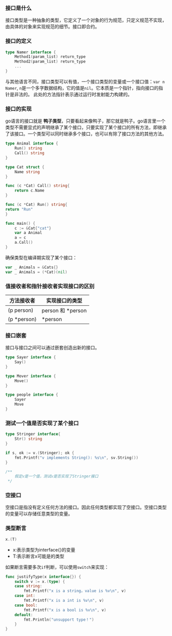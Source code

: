 ### 接口是什么

接口类型是一种抽象的类型，它定义了一个对象的行为规范，只定义规范不实现，由具体的对象来实现规范的细节。接口即合约。

### 接口的定义
```go
type Namer interface {
    Method1(param_list) return_type
    Method2(param_list) return_type
    ...
}
```

与其他语言不同，接口类型可以有值，一个接口类型的变量或一个接口值：`var n Namer`, `n`是一个多字数据结构，它的值是`nil`。它本质是一个指针，指向接口的指针是非法的。
此处的方法指针表示通过运行时发射能力构建的。

### 接口的实现
go语言的接口就是 **鸭子类型**，只要看起来像鸭子，那它就是鸭子。go语言里一个类型不需要显式的声明继承了某个接口，只要实现了某个接口的所有方法，即继承了该接口。一个类型可以同时继承多个接口，也可以有除了接口方法的其他方法。

```go
type Animal interface {
	Run() string
	Call() string
}

type Cat struct {
    Name string
}

func (c *Cat) Call() string{
	return c.Name
}

func (c *Cat) Run() string{
return "Run"
}

func main() {
	c := &Cat{"cat"}
	var a Animal
	a = c
	a.Call()
}

```
确保类型在编译期实现了某个接口：
```go
var _ Animals = &Cats{}
var _ Animals = (*Cat)(nil)
```

### 值接收者和指针接收者实现接口的区别

|方法接收者|实现接口的类型
|---|---
|(p person) | person 和 *person
|(p *person) | *person


### 接口嵌套
接口与接口之间可以通过嵌套创造出新的接口。
```go
type Sayer interface {
	Say()
}

type Mover interface {
	Move() 
}

type people interface {
	Sayer
	Move
}


```

### 测试一个值是否实现了某个接口
```go
type Stringer interface{
	Str() string
}

if s, ok := v.(Stringer); ok {
    fmt.Printf("v implements String(): %s\n", sv.String())
}

/**
    假定v是一个值，测试v是否实现了Stringer接口
 */
```

### 空接口
空接口是指没有定义任何方法的接口。因此任何类型都实现了空接口。空接口类型的变量可以存储任意类型的变量。

### 类型断言
```go
x.(T)
```
- x:表示类型为interface{}的变量
- T:表示断言x可能是的类型

如果断言需要多次`if`判断，可以使用`switch`来实现：
```go
func justifyType(x interface{}) {
	switch v := x.(type) {
	case string:
		fmt.Printf("x is a string，value is %v\n", v)
	case int:
		fmt.Printf("x is a int is %v\n", v)
	case bool:
		fmt.Printf("x is a bool is %v\n", v)
	default:
		fmt.Println("unsupport type！")
	}
}
```
